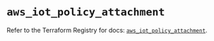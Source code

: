 # `aws_iot_policy_attachment`

Refer to the Terraform Registry for docs: [`aws_iot_policy_attachment`](https://registry.terraform.io/providers/hashicorp/aws/4.54.0/docs/resources/iot_policy_attachment).
